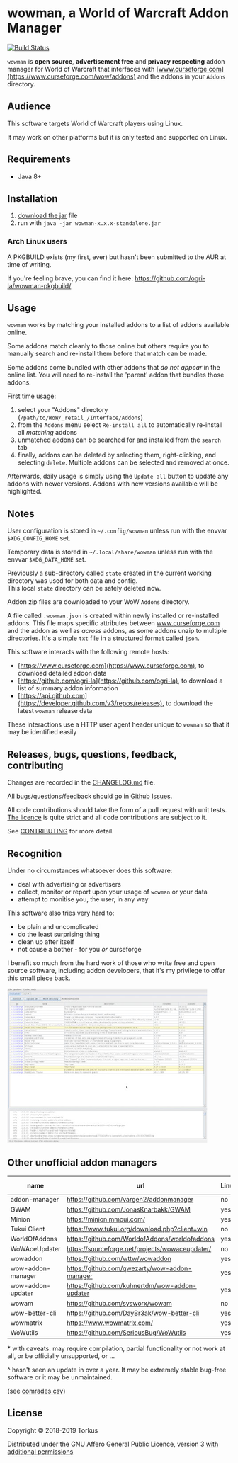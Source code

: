 # wowman, a World of Warcraft Addon Manager

[![Build Status](https://travis-ci.org/ogri-la/wowman.svg?branch=master)](https://travis-ci.org/ogri-la/wowman)

`wowman` is **open source**, **advertisement free** and **privacy respecting** addon manager for World of Warcraft that 
interfaces with [www.curseforge.com](https://www.curseforge.com/wow/addons) and the addons in your `Addons` directory.

## Audience

This software targets World of Warcraft players using Linux.

It may work on other platforms but it is only tested and supported on Linux.

## Requirements

* Java 8+

## Installation

1. [download the jar](https://github.com/ogri-la/wowman/releases/download/0.5.0/wowman-0.5.0-standalone.jar) file
2. run with `java -jar wowman-x.x.x-standalone.jar`

### Arch Linux users

A PKGBUILD exists (my first, ever) but hasn't been submitted to the AUR at time of writing.

If you're feeling brave, you can find it here: https://github.com/ogri-la/wowman-pkgbuild/

## Usage

`wowman` works by matching your installed addons to a list of addons available online.

Some addons match cleanly to those online but others require you to manually search and re-install them before that 
match can be made.

Some addons come bundled with other addons that *do not appear* in the online list. You will need to re-install the 
'parent' addon that bundles those addons.

First time usage:

1. select your "Addons" directory (`/path/to/WoW/_retail_/Interface/Addons`)
2. from the `Addons` menu select `Re-install all` to automatically re-install all *matching* addons
3. unmatched addons can be searched for and installed from the `search` tab
4. finally, addons can be deleted by selecting them, right-clicking, and selecting `delete`. Multiple addons can be 
selected and removed at once.

Afterwards, daily usage is simply using the `Update all` button to update any addons with newer versions. 
Addons with new versions available will be highlighted.

## Notes

User configuration is stored in `~/.config/wowman` unless run with the envvar `$XDG_CONFIG_HOME` set.

Temporary data is stored in `~/.local/share/wowman` unless run with the envvar `$XDG_DATA_HOME` set.

Previously a sub-directory called `state` created in the current working directory was used for both data and config.  
This local `state` directory can be safely deleted now.

Addon zip files are downloaded to your WoW `Addons` directory.

A file called `.wowman.json` is created within newly installed or re-installed addons. This file maps specific 
attributes between www.curseforge.com and the addon as well as *across* addons, as some addons unzip to multiple 
directories. It's a simple `txt` file in a structured format called `json`.

This software interacts with the following remote hosts:

* [https://www.curseforge.com](https://www.curseforge.com), to download detailed addon data
* [https://github.com/ogri-la](https://github.com/ogri-la), to download a list of summary addon information
* [https://api.github.com](https://developer.github.com/v3/repos/releases), to download the latest `wowman` release data

These interactions use a HTTP user agent header unique to `wowman` so that it may be identified easily

## Releases, bugs, questions, feedback, contributing

Changes are recorded in the [CHANGELOG.md](CHANGELOG.md) file.

All bugs/questions/feedback should go in [Github Issues](https://github.com/ogri-la/wowman/issues).

All code contributions should take the form of a pull request with unit tests.  
[The licence](LICENCE.txt) is quite strict and all code contributions are subject to it.

See [CONTRIBUTING](CONTRIBUTING.md) for more detail.

## Recognition

Under no circumstances whatsoever does this software:

* deal with advertising or advertisers
* collect, monitor or report upon your usage of `wowman` or your data
* attempt to monitise you, the user, in any way

This software also tries very hard to:

* be plain and uncomplicated
* do the least surprising thing
* clean up after itself
* not cause a bother - for you *or* curseforge

I benefit so much from the hard work of those who write free and open source software, including addon developers, 
that it's my privilege to offer this small piece back.

[![wowman version 0.5.0](screenshot-0.5.0-thumbnail.jpg)](screenshot-0.5.0.png?raw=true)

## Other unofficial addon managers

| name              | url                                             | Linux | Mac  | Windows | maintained? | f/oss? | source available? | ads? | EULA? | language   | 
|-------------------|-------------------------------------------------|-------|------|---------|-------------|--------|-------------------|------|-------|------------| 
| addon-manager     | https://github.com/vargen2/addonmanager         | no    | no   | yes*    | no          | yes    | yes               | no   | no    | java       | 
| GWAM              | https://github.com/JonasKnarbakk/GWAM           | yes*  | yes* | yes*    | no^         | yes    | yes               | no   | no    | c++        | 
| Minion            | https://minion.mmoui.com/                       | yes*  | yes  | yes     | yes         | no     | no                | yes  | yes   | java       | 
| Tukui Client      | https://www.tukui.org/download.php?client=win   | no    | no   | yes     | yes         | no     | no                | ?    | ?     | ?          | 
| WorldOfAddons     | https://github.com/WorldofAddons/worldofaddons  | yes*  | yes* | yes     | yes         | yes    | yes               | no   | no    | javascript | 
| WoWAceUpdater     | https://sourceforge.net/projects/wowaceupdater/ | no    | no   | yes     | no          | yes    | yes               | ?    | ?     | ?          | 
| wowaddon          | https://github.com/wttw/wowaddon                | yes   | yes  | yes     | no^         | yes    | yes               | no   | no    | go         | 
| wow-addon-manager | https://github.com/qwezarty/wow-addon-manager   | yes*  | no   | no      | yes         | yes    | yes               | no   | no    | python     | 
| wow-addon-updater | https://github.com/kuhnertdm/wow-addon-updater  | yes*  | yes  | yes     | no^         | yes    | yes               | no   | no    | python     | 
| wowam             | https://github.com/sysworx/wowam                | no    | yes  | yes     | no^         | no     | yes               | no   | yes*  | xojo       | 
| wow-better-cli    | https://github.com/DayBr3ak/wow-better-cli      | yes*  | yes* | yes*    | no^         | yes    | yes               | no   | no    | javascript | 
| wowmatrix         | https://www.wowmatrix.com/                      | yes   | yes  | yes     | yes         | no     | no                | yes  | yes   | ?          | 
| WoWutils          | https://github.com/SeriousBug/WoWutils          | yes   | no   | no      | no          | yes    | yes               | no   | no    | bash       | 

\* with caveats. may require compilation, partial functionality or not work at all, or be officially unsupported, or ...

\^ hasn't seen an update in over a year. It may be extremely stable bug-free software or it may be unmaintained.

(see [comrades.csv](comrades.csv))

## License

Copyright © 2018-2019 Torkus

Distributed under the GNU Affero General Public Licence, version 3 [with additional permissions](LICENCE.txt#L665)
